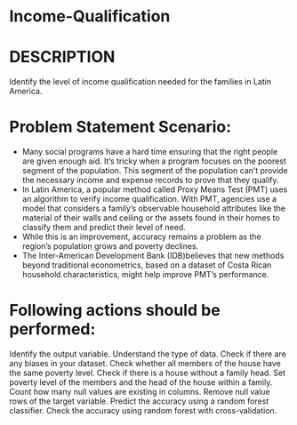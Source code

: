 # Income-Qualification

# DESCRIPTION
Identify the level of income qualification needed for the families in Latin America.

# Problem Statement Scenario:
* Many social programs have a hard time ensuring that the right people are given enough aid. It’s tricky when a program focuses on the poorest segment of the population. This segment of the population can’t provide the necessary income and expense records to prove that they qualify.
* In Latin America, a popular method called Proxy Means Test (PMT) uses an algorithm to verify income qualification. With PMT, agencies use a model that considers a family’s observable household attributes like the material of their walls and ceiling or the assets found in their homes to classify them and predict their level of need.
* While this is an improvement, accuracy remains a problem as the region’s population grows and poverty declines.
* The Inter-American Development Bank (IDB)believes that new methods beyond traditional econometrics, based on a dataset of Costa Rican household characteristics, might help improve PMT’s performance.
# Following actions should be performed:
  Identify the output variable.
  Understand the type of data.
  Check if there are any biases in your dataset.
  Check whether all members of the house have the same poverty level.
  Check if there is a house without a family head.
  Set poverty level of the members and the head of the house within a family.
  Count how many null values are existing in columns.
  Remove null value rows of the target variable.
  Predict the accuracy using a random forest classifier.
  Check the accuracy using random forest with cross-validation.

